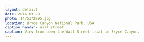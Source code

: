 ```yaml
---
layout: default
date: 2016-09-28
photo: 1475372895.jpg
location: Bryce Canyon National Park, USA
caption_header: Wall Street
caption: View from down the Wall Street trial in Bryce Canyon.
---
```

